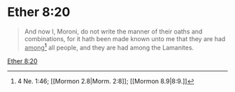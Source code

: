 # Ether 8:20

> And now I, Moroni, do not write the manner of their oaths and combinations, for it hath been made known unto me that they are had <u>among</u>[^a] all people, and they are had among the Lamanites.

[Ether 8:20](https://www.churchofjesuschrist.org/study/scriptures/bofm/ether/8?lang=eng&id=p20#p20)


[^a]: 4 Ne. 1:46; [[Mormon 2.8|Morm. 2:8]]; [[Mormon 8.9|8:9.]]
